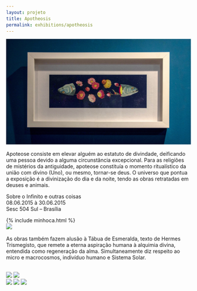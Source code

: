 ```yaml
---
layout: projeto
title: Apotheosis
permalink: exhibitions/apotheosis
---
```


<section>
	<article class="s1_2 s2_3 s3_6 s4_7">
		<img src="/img/exposicoes/apoteose/apoteose-1.jpg">
	</article>
	<article class="s1_0 s2_0 s3_0 s4_1"></article>
	<article class="s1_2 s2_3 s3_6 s4_4">
		<p>
			Apoteose consiste em elevar alguém ao estatuto de divindade, deificando uma pessoa devido a alguma circunstância excepcional. Para as religiões de mistérios da antiguidade, apoteose constituía o momento ritualístico da união com divino (Uno), ou mesmo, tornar-se deus. O universo que pontua a exposição é a divinização do dia e da noite, tendo as obras retratadas em deuses e animais.
		</p>
		<p class="destaque">
			Sobre o Infinito e outras coisas<br/>
			08.06.2015 à 30.06.2015<br/>
			Sesc 504 Sul – Brasília
		</p>
	</article>
	<article class="minhoca esquerda">
		{% include minhoca.html %}
		</article>
</section>

<section>
	<article class="s1_0 s2_0 s3_0 s4_1"></article>
	<article class="s1_2 s2_3 s3_6 s4_5">
		<img src="/img/exposicoes/apoteose/apoteose-4.jpg">
		<p>
			As obras também fazem alusão à Tábua de Esmeralda, texto de Hermes Trismegisto, que remete a eterna aspiração humana à alquimia divina, entendida como regeneração da alma. Simultaneamente diz respeito ao micro e macrocosmos, indivíduo humano e Sistema Solar.<br/><br/>
		</p>
		<img src="/img/exposicoes/apoteose/apoteose-3.jpg">
		<img src="/img/exposicoes/apoteose/apoteose-6.jpg">
	</article>
	<article class="s1_0 s2_0 s3_0 s4_1"></article>
	<article class="s1_2 s2_3 s3_6 s4_5">
		<img src="/img/exposicoes/apoteose/apoteose-5.jpg">
		<img src="/img/exposicoes/apoteose/apoteose-7.jpg">
		<img src="/img/exposicoes/apoteose/apoteose-2.jpg">
	</article>
</section>